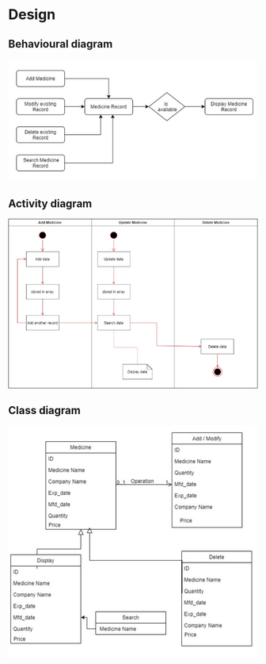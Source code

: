 # Design

## Behavioural diagram

![image](https://github.com/karthi-koundinya/Stepin-Pharma-Store/blob/main/2_Design/behavior.jpg)

## Activity diagram
![image](https://github.com/karthi-koundinya/Stepin-Pharma-Store/blob/main/2_Design/activity%20dia.jpg)

## Class diagram
![image](https://github.com/karthi-koundinya/Stepin-Pharma-Store/blob/main/2_Design/class%20dia.jpg)
